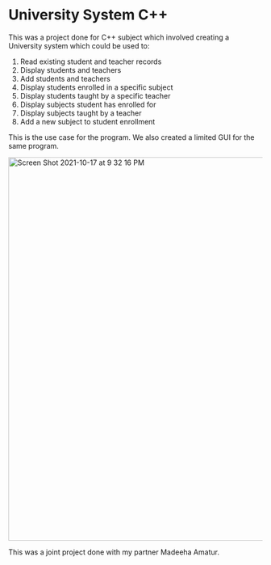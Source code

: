 # University System C++

This was a project done for C++ subject which involved creating a University system which could be used to:
1. Read existing student and teacher records
2. Display students and teachers
3. Add students and teachers
4. Display students enrolled in a specific subject
5. Display students taught by a specific teacher
6. Display subjects student has enrolled for
7. Display subjects taught by a teacher
8. Add a new subject to student enrollment

This is the use case for the program. We also created a limited GUI for the same program.

<img width="759" alt="Screen Shot 2021-10-17 at 9 32 16 PM" src="https://user-images.githubusercontent.com/34890158/137638391-35190b19-c8c9-48f0-8101-4478a82917df.png">

This was a joint project done with my partner Madeeha Amatur.
